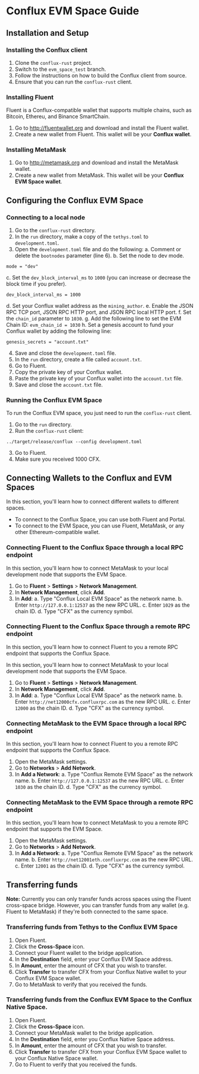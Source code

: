 # Conflux EVM Space Guide

## Installation and Setup

### Installing the Conflux client
1. Clone the `conflux-rust` project.
2. Switch to the `evm_space_test` branch.
3. Follow the instructions on how to build the Conflux client from source. 
4. Ensure that you can run the `conflux-rust` client.

### Installing Fluent

Fluent is a Conflux-compatible wallet that supports multiple chains, such as Bitcoin, Ethereu, and Binance SmartChain.

1. Go to http://fluentwallet.org and download and install the Fluent wallet.
2. Create a new wallet from Fluent. This wallet will be your **Conflux wallet**.

### Installing MetaMask

1. Go to http://metamask.org and download and install the MetaMask wallet.
2. Create a new wallet from MetaMask. This wallet will be your **Conflux EVM Space wallet**.


## Configuring the Conflux EVM Space

### Connecting to a local node
1. Go to the `conflux-rust` directory.
2. In the `run` directory, make a copy of the `tethys.toml` to `development.toml`.
3. Open the `development.toml` file and do the following:
   a. Comment or delete the `bootnodes` parameter (line 6).
   b. Set the node to dev mode.
```
mode = "dev"
```
   c. Set the `dev_block_interval_ms` to `1000` (you can increase or decrease the block time if you prefer).
```
dev_block_interval_ms = 1000
```
   d. Set your Conflux wallet address as the `mining_author`.
   e. Enable the JSON RPC TCP port, JSON RPC HTTP port, and JSON RPC local HTTP port.
   f. Set the `chain_id` parameter to `1030`.
   g. Add the following line to set the EVM Chain ID:
    ```
    evm_chain_id = 1030
    ```
   h. Set a genesis account to fund your Conflux wallet by adding the following line:
   ```
   genesis_secrets = "account.txt"
   ```
4. Save and close the `development.toml` file.
5. In the `run` directory, create a file called `account.txt`.
6. Go to Fluent.
7. Copy the private key of your Conflux wallet.
8. Paste the private key of your Conflux wallet into the `account.txt` file. 
9. Save and close the `account.txt` file.

### Running the Conflux EVM Space

To run the Conflux EVM space, you just need to run the `conflux-rust` client.

1. Go to the `run` directory.
2. Run the `conflux-rust` client:
```
../target/release/conflux --config development.toml
```
3. Go to Fluent.
4. Make sure you received 1000 CFX.

## Connecting Wallets to the Conflux and EVM Spaces

In this section, you'll learn how to connect different wallets to different spaces.

* To connect to the Conflux Space, you can use both Fluent and Portal.
* To connect to the EVM Space, you can use Fluent, MetaMask, or any other Ethereum-compatible wallet.

### Connecting Fluent to the Conflux Space through a local RPC endpoint

In this section, you'll learn how to connect MetaMask to your local development node that supports the EVM Space.

1. Go to **Fluent** > **Settings** > **Network Management**.
2. In **Network Management**, click **Add**.
3. In **Add**:
    a. Type "Conflux Local EVM Space" as the network name.
    b. Enter `http://127.0.0.1:12537` as the new RPC URL.
    c. Enter `1029` as the chain ID.
    d. Type "CFX" as the currency symbol.

### Connecting Fluent to the Conflux Space through a remote RPC endpoint

In this section, you'll learn how to connect Fluent to you a remote RPC endpoint that supports the Conflux Space.

In this section, you'll learn how to connect MetaMask to your local development node that supports the EVM Space.

1. Go to **Fluent** > **Settings** > **Network Management**.
2. In **Network Management**, click **Add**.
3. In **Add**:
    a. Type "Conflux Local EVM Space" as the network name.
    b. Enter `http://net12000cfx.confluxrpc.com` as the new RPC URL.
    c. Enter `12000` as the chain ID.
    d. Type "CFX" as the currency symbol.

### Connecting MetaMask to the EVM Space through a local RPC endpoint

In this section, you'll learn how to connect Fluent to you a remote RPC endpoint that supports the Conflux Space.

1. Open the MetaMask settings.
2. Go to **Networks** > **Add Network**.
3. In **Add a Network**:
    a. Type "Conflux Remote EVM Space" as the network name.
    b. Enter `http://127.0.0.1:12537` as the new RPC URL.
    c. Enter `1030` as the chain ID.
    d. Type "CFX" as the currency symbol.

### Connecting MetaMask to the EVM Space through a remote RPC endpoint

In this section, you'll learn how to connect MetaMask to you a remote RPC endpoint that supports the EVM Space.

1. Open the MetaMask settings.
2. Go to **Networks** > **Add Network**.
3. In **Add a Network**:
    a. Type "Conflux Remote EVM Space" as the network name.
    b. Enter `http://net12001eth.confluxrpc.com` as the new RPC URL.
    c. Enter `12001` as the chain ID.
    d. Type "CFX" as the currency symbol.

## Transferring funds

**Note:** Currently you can only transfer funds across spaces using the Fluent cross-space bridge. However, you can transfer funds from any wallet (e.g. Fluent to MetaMask) if they're both connected to the same space.

### Transferring funds from Tethys to the Conflux EVM Space

1. Open Fluent.
2. Click the **Cross-Space** icon.
3. Connect your Fluent wallet to the bridge application.
4. In the **Destination** field, enter your Conflux EVM Space address.
5. In **Amount**, enter the amount of CFX that you wish to transfer.
6. Click **Transfer** to transfer CFX from your Conflux Native wallet to your Conflux EVM Space wallet.
7. Go to MetaMask to verify that you received the funds.

### Transferring funds from the Conflux EVM Space to the Conflux Native Space.

1. Open Fluent.
2. Click the **Cross-Space** icon.
3. Connect your MetaMask wallet to the bridge application.
4. In the **Destination** field, enter you Conflux Native Space address.
5. In **Amount**, enter the amount of CFX that you wish to transfer.
6. Click **Transfer** to transfer CFX from your Conflux EVM Space wallet to your Conflux Native Space wallet.
7. Go to Fluent to verify that you received the funds.